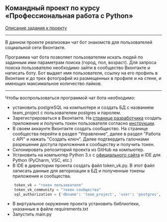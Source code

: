## Командный проект по курсу «Профессиональная работа с Python»

[Описание задания к проекту](https://github.com/netology-code/adpy-team-diplom/blob/main/README.md)

--------
 В данном проекте реализован чат бот знакомств для пользователей
социальной сети Вконтакте. 

Программа чат бота позволяет пользователям искать 
людей по заданным ими параметрам поиска (город, пол, возраст).
Для запроса поиска пользователю необходимо зайти в сообщество 
Вконтакте и написать боту. Бот выдает имя пользователя, 
ссылку на его профиль в Вконтаке и до трех фотографий из 
размещенных в профиле и на стене, и имеющих 
максимальное количество лайков.

----------

Чтобы воспрользоваться программой чат бота необходимо:
- установить postgreSQL на компьютере и создать БД с названием
  team_project с пользователем postgres и паролем. 
- Зарегистрироваться в Вконтакте. На [странице разработчика](https://vk.com/apps?act=manage)
  создать приложение и получить токен пользователя согласно 
[инструкции](https://docs.google.com/document/d/1_xt16CMeaEir-tWLbUFyleZl6woEdJt-7eyva1coT3w/edit). 
- В своем аккаунте Вконтакте создать сообщество. На странице 
сообщества перейти в раздел "Управление", далее в раздел
"Работа с API" и нажать "Создать ключ". Далее подтвердить галочками
разрешение доступа приложения к сообществу и получить токен.
- Склонировать репозиторий проекта из GitHub на компьютер.
- Установить на компьютер Python 3.x с [официального сайта](https://www.python.org/downloads/) 
 и IDE для Python (PyCharm, VSC, etc.)
- В  IDE в директории проекта создать файл token_vk.py. 
 В этот файл записать данные для авторизации
 в БД и полученные токены приложения и сообщества.

```Python
    token_vk = "токен пользователя"  
    token_vk_community = "токен сообщества" 
    sql_authorization = {'dbname': 'team_project', 'user': 'postgres', 'password': 'ваш пароль'}
``` 
 - В виртуальное окружение проекта установить библиотеки, указанные в 
 файле requirements.txt
- Запустить main.py
 
